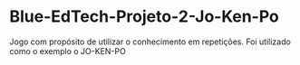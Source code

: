 # Blue-EdTech-Projeto-2-Jo-Ken-Po
 Jogo com propósito de utilizar o conhecimento em repetições. Foi utilizado como o exemplo o JO-KEN-PO
